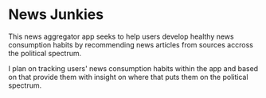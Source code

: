 
# News Junkies

This news aggregator app seeks to help 
users develop healthy news consumption habits
by recommending news articles from sources accross the 
political spectrum. 

I plan on tracking users' news consumption habits 
within the app and based on that provide them with 
insight on where that puts them on the 
political spectrum. 
